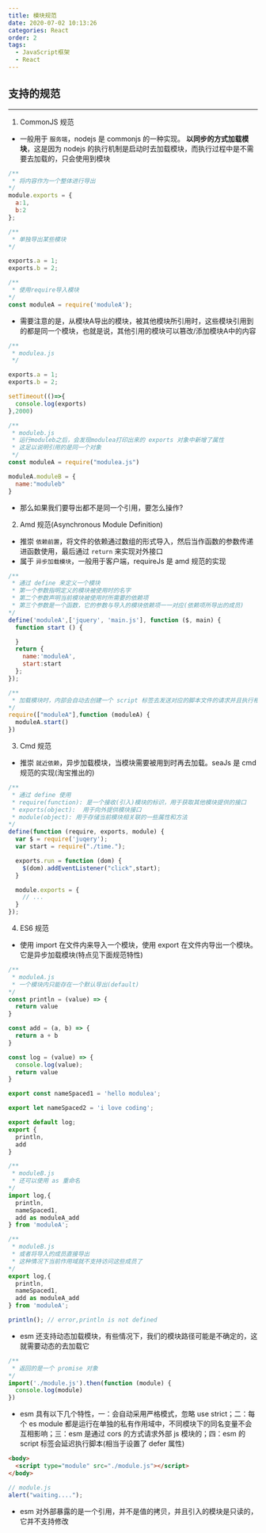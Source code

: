 ```yaml
---
title: 模块规范
date: 2020-07-02 10:13:26
categories: React
order: 2
tags:
  - JavaScript框架
  - React
---
```



## 支持的规范

---

1. CommonJS 规范

- 一般用于 `服务端`，nodejs 是 commonjs 的一种实现。 **以同步的方式加载模块**，这是因为 nodejs 的执行机制是启动时去加载模块，而执行过程中是不需要去加载的，只会使用到模块

```js
/** 
 * 将内容作为一个整体进行导出
*/
module.exports = {
  a:1,
  b:2
};
```
```js
/** 
 * 单独导出某些模块
*/

exports.a = 1;
exports.b = 2;
```

```js
/** 
 * 使用require导入模块
*/
const moduleA = require('moduleA');
```

- 需要注意的是，从模块A导出的模块，被其他模块所引用时，这些模块引用到的都是同一个模块，也就是说，其他引用的模块可以篡改/添加模块A中的内容

```js
/**
 * modulea.js
 */

exports.a = 1;
exports.b = 2;

setTimeout(()=>{
  console.log(exports)
},2000)
```


```js
/**
 * moduleb.js
 * 运行moduleb之后，会发现modulea打印出来的 exports 对象中新增了属性
 * 这足以说明引用的是同一个对象
 */
const moduleA = require("modulea.js")

moduleA.moduleB = {
  name:"moduleb"
}
```
- 那么如果我们要导出都不是同一个引用，要怎么操作?

2. Amd 规范(Asynchronous Module Definition)
- 推崇 `依赖前置`，将文件的依赖通过数组的形式导入，然后当作函数的参数传递进函数使用，最后通过 `return` 来实现对外接口
- 属于 `异步加载模块`，一般用于客户端，requireJs 是 amd 规范的实现

```js
/** 
 * 通过 define 来定义一个模块
 * 第一个参数指明定义的模块被使用时的名字
 * 第二个参数声明当前模块被使用时所需要的依赖项
 * 第三个参数是一个函数，它的参数与导入的模块依赖项一一对应(依赖项所导出的成员)
*/
define('moduleA',['jquery', 'main.js'], function ($, main) {
  function start () {

  }
  return {
    name:'moduleA',
    start:start
  };
});
```

```js
/**
 * 加载模块时，内部会自动去创建一个 script 标签去发送对应的脚本文件的请求并且执行相应的模块代码
*/
require(["moduleA"],function (moduleA) {
  moduleA.start()
})
```

3. Cmd 规范
- 推崇 `就近依赖`，异步加载模块，当模块需要被用到时再去加载。seaJs 是 cmd 规范的实现(淘宝推出的)

```js
/**
 * 通过 define 使用
 * require(function): 是一个接收(引入)模块的标识，用于获取其他模块提供的接口
 * exports(object):  用于向外提供模块接口
 * module(object): 用于存储当前模块相关联的一些属性和方法
*/
define(function (require, exports, module) {
  var $ = require('juqery');
  var start = require("./time.");

  exports.run = function (dom) {
    $(dom).addEventListener("click",start);
  }

  module.exports = {
    // ...
  }
});
```

4. ES6 规范
- 使用 import 在文件内来导入一个模块，使用 export 在文件内导出一个模块。它是异步加载模块(特点见下面规范特性)

```js
/** 
 * moduleA.js
 * 一个模块内只能存在一个默认导出(default)
*/
const println = (value) => {
  return value
}

const add = (a, b) => {
  return a + b
}

const log = (value) => {
  console.log(value);
  return value
}

export const nameSpaced1 = 'hello modulea';

export let nameSpaced2 = 'i love coding';

export default log;
export {
  println,
  add
}
```

```js
/** 
 * moduleB.js
 * 还可以使用 as 重命名
*/
import log,{
  println,
  nameSpaced1,
  add as moduleA_add
} from 'moduleA';
```


```js
/** 
 * moduleB.js
 * 或者将导入的成员直接导出
 * 这种情况下当前作用域就不支持访问这些成员了
*/
export log,{
  println,
  nameSpaced1,
  add as moduleA_add
} from 'moduleA';

println(); // error,println is not defined
```

- esm 还支持动态加载模块，有些情况下，我们的模块路径可能是不确定的，这就需要动态的去加载它

```js
/** 
 * 返回的是一个 promise 对象
*/
import('./module.js').then(function (module) {
  console.log(module)
})
```

- esm 具有以下几个特性，一：会自动采用严格模式，忽略 use strict；二：每个 es module 都是运行在单独的私有作用域中，不同模块下的同名变量不会互相影响；三：esm 是通过 cors 的方式请求外部 js 模块的；四：esm 的 script 标签会延迟执行脚本(相当于设置了 defer 属性)

```html
<body>
  <script type="module" src="./module.js"></script>
</body>
```

```js
// module.js
alert("waiting....");
```

- esm 对外部暴露的是一个引用，并不是值的拷贝，并且引入的模块是只读的，它并不支持修改